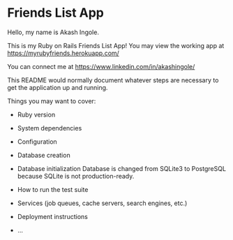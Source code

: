# Friends List App

Hello, my name is Akash Ingole.

This is my Ruby on Rails Friends List App!
You may view the working app at https://myrubyfriends.herokuapp.com/

You can connect me at https://www.linkedin.com/in/akashingole/

This README would normally document whatever steps are necessary to get the
application up and running.

Things you may want to cover:

* Ruby version

* System dependencies

* Configuration

* Database creation

* Database initialization
Database is changed from SQLite3 to PostgreSQL because SQLite is not production-ready.	

* How to run the test suite

* Services (job queues, cache servers, search engines, etc.)

* Deployment instructions

* ...
